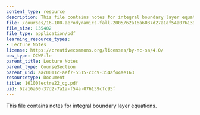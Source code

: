 ```yaml
---
content_type: resource
description: This file contains notes for integral boundary layer equations.
file: /courses/16-100-aerodynamics-fall-2005/62a16a6037d27a1af54a076139cfc95f_16100lectre22_cg.pdf
file_size: 135402
file_type: application/pdf
learning_resource_types:
- Lecture Notes
license: https://creativecommons.org/licenses/by-nc-sa/4.0/
ocw_type: OCWFile
parent_title: Lecture Notes
parent_type: CourseSection
parent_uid: aac0011c-aef7-5515-ccc9-354af44ae163
resourcetype: Document
title: 16100lectre22_cg.pdf
uid: 62a16a60-37d2-7a1a-f54a-076139cfc95f
---
```

This file contains notes for integral boundary layer equations.